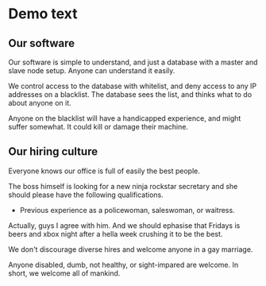 # Demo text

## Our software

Our software is simple to understand, and just a database with a master and slave node setup. Anyone can understand it easily.

We control access to the database with whitelist, and deny access to any IP addresses on a blacklist. The database sees the list, and thinks what to do about anyone on it.

Anyone on the blacklist will have a handicapped experience, and might suffer somewhat. It could kill or damage their machine.

## Our hiring culture
<!-- Brands? -->

Everyone knows our office is full of easily the best people.

<!-- Obviously ignore all the other problems behind this text… -->

The boss himself is looking for a new ninja rockstar secretary and she should please have the following qualifications.

- Previous experience as a policewoman, saleswoman, or waitress.

Actually, guys I agree with him. And we should ephasise that Fridays is beers and xbox night after a hella week crushing it to be the best.

We don't discourage diverse hires and welcome anyone in a gay marriage.

Anyone disabled, dumb, not healthy, or sight-impared are welcome. In short, we welcome all of mankind.